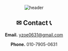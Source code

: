<div align="center">


![header](https://capsule-render.vercel.app/api?type=waving&color=auto&height=300&section=header&text=Welcome%20to%20My%20World&fontSize=70)



## 

## ✉ Contact 📞

**Email.** yzoe0631@gmail.com

**Phone.** 010-7905-0631


</div>
